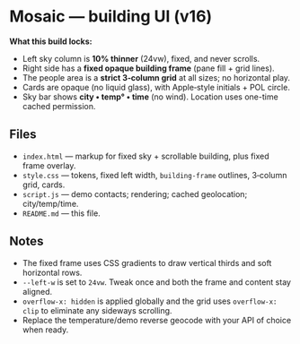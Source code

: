 # Mosaic — building UI (v16)

**What this build locks:**  
- Left sky column is **10% thinner** (24vw), fixed, and never scrolls.  
- Right side has a **fixed opaque building frame** (pane fill + grid lines).  
- The people area is a **strict 3‑column grid** at all sizes; no horizontal play.  
- Cards are opaque (no liquid glass), with Apple‑style initials + POL circle.  
- Sky bar shows **city • temp° • time** (no wind). Location uses one-time cached permission.

## Files
- `index.html` — markup for fixed sky + scrollable building, plus fixed frame overlay.  
- `style.css` — tokens, fixed left width, `building-frame` outlines, 3‑column grid, cards.  
- `script.js` — demo contacts; rendering; cached geolocation; city/temp/time.  
- `README.md` — this file.

## Notes
- The fixed frame uses CSS gradients to draw vertical thirds and soft horizontal rows.  
- `--left-w` is set to `24vw`. Tweak once and both the frame and content stay aligned.  
- `overflow-x: hidden` is applied globally and the grid uses `overflow-x: clip` to eliminate any sideways scrolling.  
- Replace the temperature/demo reverse geocode with your API of choice when ready.
